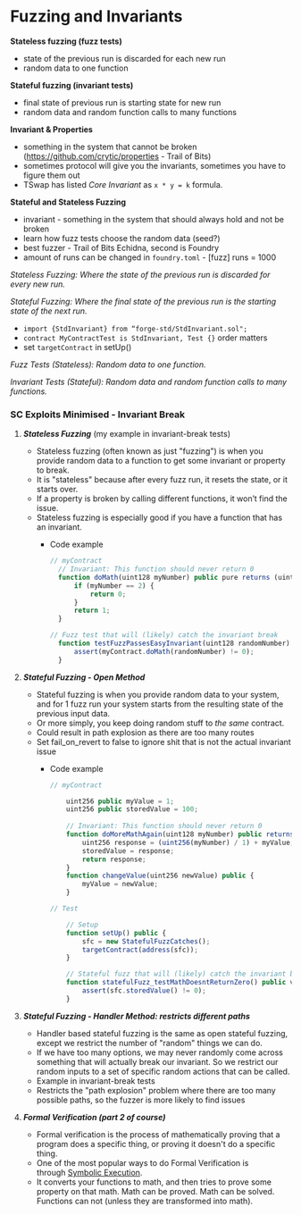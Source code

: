 # Fuzzing and Invariants

**Stateless fuzzing (fuzz tests)**

- state of the previous run is discarded for each new run
- random data to one function

**Stateful fuzzing (invariant tests)**

- final state of previous run is starting state for new run
- random data and random function calls to many functions

**Invariant & Properties** 

- something in the system that cannot be broken (https://github.com/crytic/properties - Trail of Bits)
- sometimes protocol will give you the invariants, sometimes you have to figure them out
- TSwap has listed *Core Invariant* as `x * y = k`  formula.

**Stateful and Stateless Fuzzing** 

- invariant - something in the system that should always hold and not be broken
- learn how fuzz tests choose the random data (seed?)
- best fuzzer - Trail of Bits Echidna, second is Foundry
- amount of runs can be changed in `foundry.toml` - [fuzz] runs = 1000

*Stateless Fuzzing: Where the state of the previous run is discarded for every new run.*

*Stateful Fuzzing: Where the final state of the previous run is the starting state of the next run.*

- `import {StdInvariant} from “forge-std/StdInvariant.sol";`
- `contract MyContractTest is StdInvariant, Test {}` order matters
- set `targetContract` in setUp()

*Fuzz Tests (Stateless): Random data to one function.*

*Invariant Tests (Stateful): Random data and random function calls to many functions.*

### **SC Exploits Minimised - Invariant Break**

1. ***Stateless Fuzzing*** (my example in invariant-break tests)
    - Stateless fuzzing (often known as just "fuzzing") is when you provide random data to a function to get some invariant or property to break.
    - It is "stateless" because after every fuzz run, it resets the state, or it starts over.
    - If a property is broken by calling different functions, it won’t find the issue.
    - Stateless fuzzing is especially good if you have a function that has an invariant.
        - Code example
            
            ```jsx
            // myContract
              // Invariant: This function should never return 0
              function doMath(uint128 myNumber) public pure returns (uint256) {
                  if (myNumber == 2) {
                      return 0;
                  }
                  return 1;
              }
            
            // Fuzz test that will (likely) catch the invariant break
              function testFuzzPassesEasyInvariant(uint128 randomNumber) public view {
                  assert(myContract.doMath(randomNumber) != 0);
              }
            ```
            


2. ***Stateful Fuzzing - Open Method***
    - Stateful fuzzing is when you provide random data to your system, and for 1 fuzz run your system starts from the resulting state of the previous input data.
    - Or more simply, you keep doing random stuff to *the same* contract.
    - Could result in path explosion as there are too many routes
    - Set fail_on_revert to false to ignore shit that is not the actual invariant issue
        - Code example
            
            ```jsx
            // myContract
            
                uint256 public myValue = 1;
                uint256 public storedValue = 100;
                
                // Invariant: This function should never return 0
                function doMoreMathAgain(uint128 myNumber) public returns (uint256) {
                    uint256 response = (uint256(myNumber) / 1) + myValue;
                    storedValue = response;
                    return response;
                }
                function changeValue(uint256 newValue) public {
                    myValue = newValue;
                }
            
            // Test
            
                // Setup
                function setUp() public {
                    sfc = new StatefulFuzzCatches();
                    targetContract(address(sfc));
                }
            
                // Stateful fuzz that will (likely) catch the invariant break
                function statefulFuzz_testMathDoesntReturnZero() public view {
                    assert(sfc.storedValue() != 0);
                }
            ```
            

3. ***Stateful Fuzzing - Handler Method: restricts different paths*** 
    - Handler based stateful fuzzing is the same as open stateful fuzzing, except we restrict the number of "random" things we can do.
    - If we have too many options, we may never randomly come across something that will actually break our invariant. So we restrict our random inputs to a set of specific random actions that can be called.
    - Example in invariant-break tests
    - Restricts the "path explosion" problem where there are too many possible paths, so the fuzzer is more likely to find issues

4. ***Formal Verification (part 2 of course)***
    - Formal verification is the process of mathematically proving that a program does a specific thing, or proving it doesn't do a specific thing.
    - One of the most popular ways to do Formal Verification is through [Symbolic Execution](https://ethereum.stackexchange.com/questions/145411/is-the-solidity-built-in-smt-checker-a-form-of-symbolic-execution).
    - It converts your functions to math, and then tries to prove some property on that math. Math can be proved. Math can be solved. Functions can not (unless they are transformed into math).
